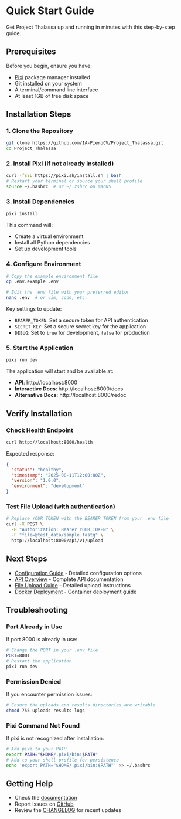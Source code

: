 # Quick Start Guide

Get Project Thalassa up and running in minutes with this step-by-step guide.

## Prerequisites

Before you begin, ensure you have:
- [Pixi](https://pixi.sh/) package manager installed
- Git installed on your system
- A terminal/command line interface
- At least 1GB of free disk space

## Installation Steps

### 1. Clone the Repository

```bash
git clone https://github.com/IA-PieroCV/Project_Thalassa.git
cd Project_Thalassa
```

### 2. Install Pixi (if not already installed)

```bash
curl -fsSL https://pixi.sh/install.sh | bash
# Restart your terminal or source your shell profile
source ~/.bashrc  # or ~/.zshrc on macOS
```

### 3. Install Dependencies

```bash
pixi install
```

This command will:
- Create a virtual environment
- Install all Python dependencies
- Set up development tools

### 4. Configure Environment

```bash
# Copy the example environment file
cp .env.example .env

# Edit the .env file with your preferred editor
nano .env  # or vim, code, etc.
```

Key settings to update:
- `BEARER_TOKEN`: Set a secure token for API authentication
- `SECRET_KEY`: Set a secure secret key for the application
- `DEBUG`: Set to `true` for development, `false` for production

### 5. Start the Application

```bash
pixi run dev
```

The application will start and be available at:
- **API**: http://localhost:8000
- **Interactive Docs**: http://localhost:8000/docs
- **Alternative Docs**: http://localhost:8000/redoc

## Verify Installation

### Check Health Endpoint

```bash
curl http://localhost:8000/health
```

Expected response:
```json
{
  "status": "healthy",
  "timestamp": "2025-08-11T12:00:00Z",
  "version": "1.0.0",
  "environment": "development"
}
```

### Test File Upload (with authentication)

```bash
# Replace YOUR_TOKEN with the BEARER_TOKEN from your .env file
curl -X POST \
  -H "Authorization: Bearer YOUR_TOKEN" \
  -F "file=@test_data/sample.fastq" \
  http://localhost:8000/api/v1/upload
```

## Next Steps

- [Configuration Guide](configuration.md) - Detailed configuration options
- [API Overview](/user-guide/api-overview) - Complete API documentation
- [File Upload Guide](/user-guide/file-upload) - Detailed upload instructions
- [Docker Deployment](/development/docker) - Container deployment guide

## Troubleshooting

### Port Already in Use

If port 8000 is already in use:
```bash
# Change the PORT in your .env file
PORT=8001
# Restart the application
pixi run dev
```

### Permission Denied

If you encounter permission issues:
```bash
# Ensure the uploads and results directories are writable
chmod 755 uploads results logs
```

### Pixi Command Not Found

If pixi is not recognized after installation:
```bash
# Add pixi to your PATH
export PATH="$HOME/.pixi/bin:$PATH"
# Add to your shell profile for persistence
echo 'export PATH="$HOME/.pixi/bin:$PATH"' >> ~/.bashrc
```

## Getting Help

- Check the [documentation](https://ia-pierocv.github.io/Project_Thalassa)
- Report issues on [GitHub](https://github.com/IA-PieroCV/Project_Thalassa/issues)
- Review the [CHANGELOG](/changelog) for recent updates
